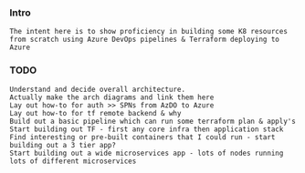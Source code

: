 ### Intro
    The intent here is to show proficiency in building some K8 resources from scratch using Azure DevOps pipelines & Terraform deploying to Azure

### TODO
    Understand and decide overall architecture. 
    Actually make the arch diagrams and link them here
    Lay out how-to for auth >> SPNs from AzDO to Azure
    Lay out how-to for tf remote backend & why
    Build out a basic pipeline which can run some terraform plan & apply's
    Start building out TF - first any core infra then application stack
    Find interesting or pre-built containers that I could run - start building out a 3 tier app?
    Start building out a wide microservices app - lots of nodes running lots of different microservices

